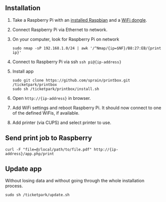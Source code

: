 ## Installation
1. Take a Raspberry Pi with an [installed Raspbian](https://www.raspberrypi.org/downloads/) and a [WiFi dongle](https://www.raspberrypi.org/products/usb-wifi-dongle/).
2. Connect Raspberry Pi via Ethernet to network.
3. On your computer, look for Raspberry Pi on network

    ```
    sudo nmap -sP 192.168.1.0/24 | awk '/^Nmap/{ip=$NF}/B8:27:EB/{print ip}'
    ```

4. Connect to Raspberry Pi via ssh `ssh pi@{ip-address}`
5. Install app

    ```
    sudo git clone https://github.com/sprain/printbox.git /ticketpark/printbox
    sudo sh /ticketpark/printbox/install.sh
    ```

6. Open `http://{ip-address}` in browser.
7. Add WiFi settings and reboot Raspberry Pi. It should now connect to one of the defined WiFis, if available.
8. Add printer (via CUPS) and select printer to use.


## Send print job to Raspberry
```
curl -F "file=@/local/path/to/file.pdf" http://{ip-address}/app.php/print
```


## Update app

Without losing data and without going through the whole installation process.

```
sudo sh /ticketpark/update.sh
```